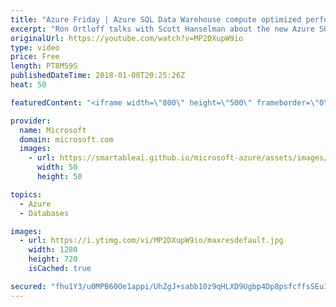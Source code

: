 ```yaml
---
title: "Azure Friday | Azure SQL Data Warehouse compute optimized performance tier"
excerpt: "Ron Ortloff talks with Scott Hanselman about the new Azure SQL Data Warehouse compute optimized tier that enables you to analyze ever growing amounts of data more easily, and how the team used NVM Express caching for up to 100x better performance.  Azure SQL Data Warehouse previews 3x compute scale with"
originalUrl: https://youtube.com/watch?v=MP2DXupW9io
type: video
price: Free
length: PT8M59S
publishedDateTime: 2018-01-08T20:25:26Z
heat: 50

featuredContent: "<iframe width=\"800\" height=\"500\" frameborder=\"0\" src=\"https://www.youtube.com/embed/MP2DXupW9io\" allow=\"accelerometer; autoplay; encrypted-media; gyroscope; picture-in-picture\" allowfullscreen></iframe>"

provider:
  name: Microsoft
  domain: microsoft.com
  images:
    - url: https://smartableai.github.io/microsoft-azure/assets/images/organizations/microsoft.com-50x50.jpg
      width: 50
      height: 50

topics:
  - Azure
  - Databases

images:
  - url: https://i.ytimg.com/vi/MP2DXupW9io/maxresdefault.jpg
    width: 1280
    height: 720
    isCached: true

secured: "fhu1Y3/u0MPB60Oe1appi/UhZgJ+sabb10z9qHLXD9Ugbp4Dp8psfcffsSEu1JLwsfYjf3gzbPqc02dLZc/wpREVM9xlEXWJf6+rF56lkZeb/hdoupzj4aVqvrKjhy2xKPEnurw6moZ9+z08WCS2GCEsIsKp6c8PfS4+sgveywtAdCTrAGbTIrSZuZUrblFKQHqG2KX6XcSn69GNR1DN8n2MwNxy39wJ/vn6R0s6avIEVTWxH8JSSwFfJcHa16sxXF1J/DrCMWcpFF1Y7XgK74YP8hXM4vm/ka6G22yXbL/vFQX27wNqrG5rqwAL5ater2cElhqVjSEDN1Htu5Le17/jW01n7les0/uEXineL0mYASCskhA+UM8Mk1//04yHKF1SfECpeMm0gPK90oWZ3eVEAJtv+mdVnqZFfplt/cg=;Nje0FlUDSgOtOW1UKvSrmg=="
---
```


